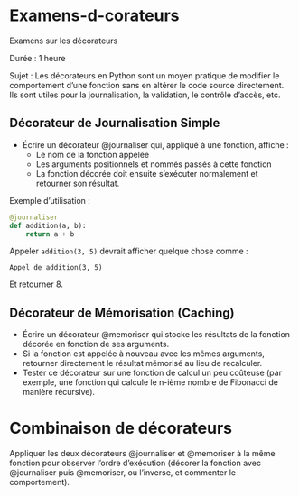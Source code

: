 # Examens-d-corateurs
Examens sur les décorateurs

Durée : 1 heure

Sujet : Les décorateurs en Python sont un moyen pratique de modifier le comportement d’une fonction sans en altérer le code source directement. Ils sont utiles pour la journalisation, la validation, le contrôle d’accès, etc.

## Décorateur de Journalisation Simple

- Écrire un décorateur @journaliser qui, appliqué à une fonction, affiche :
	- Le nom de la fonction appelée
	- Les arguments positionnels et nommés passés à cette fonction
	- La fonction décorée doit ensuite s’exécuter normalement et retourner son résultat.

Exemple d’utilisation :

```python
@journaliser
def addition(a, b):
    return a + b
```

Appeler `addition(3, 5)` devrait afficher quelque chose comme :

`Appel de addition(3, 5)`

Et retourner 8.

## Décorateur de Mémorisation (Caching)

   - Écrire un décorateur @memoriser qui stocke les résultats de la fonction décorée en fonction de ses arguments.
   - Si la fonction est appelée à nouveau avec les mêmes arguments, retourner directement le résultat mémorisé au lieu de recalculer.
   - Tester ce décorateur sur une fonction de calcul un peu coûteuse (par exemple, une fonction qui calcule le n-ième nombre de Fibonacci de manière récursive).

# Combinaison de décorateurs

Appliquer les deux décorateurs @journaliser et @memoriser à la même fonction pour observer l’ordre d’exécution (décorer la fonction avec @journaliser puis @memoriser, ou l’inverse, et commenter le comportement).
